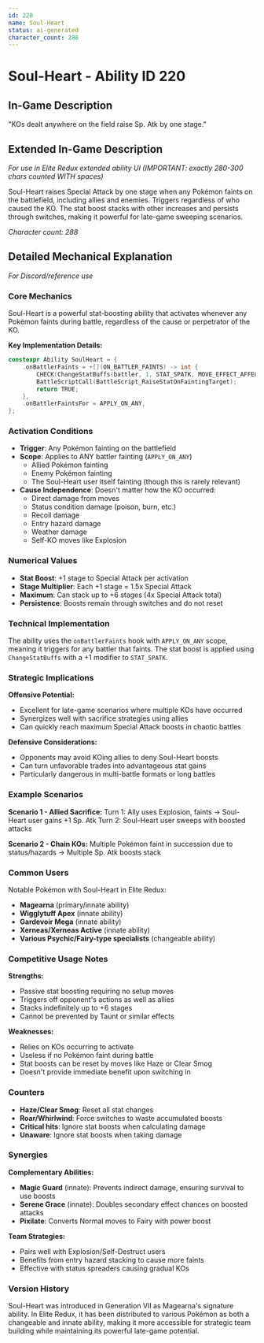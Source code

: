 ```yaml
---
id: 220
name: Soul-Heart
status: ai-generated
character_count: 288
---
```


# Soul-Heart - Ability ID 220

## In-Game Description
"KOs dealt anywhere on the field raise Sp. Atk by one stage."

## Extended In-Game Description
*For use in Elite Redux extended ability UI (IMPORTANT: exactly 280-300 chars counted WITH spaces)*

Soul-Heart raises Special Attack by one stage when any Pokémon faints on the battlefield, including allies and enemies. Triggers regardless of who caused the KO. The stat boost stacks with other increases and persists through switches, making it powerful for late-game sweeping scenarios.

*Character count: 288*

## Detailed Mechanical Explanation
*For Discord/reference use*

### Core Mechanics
Soul-Heart is a powerful stat-boosting ability that activates whenever any Pokémon faints during battle, regardless of the cause or perpetrator of the KO.

**Key Implementation Details:**
```cpp
constexpr Ability SoulHeart = {
    .onBattlerFaints = +[](ON_BATTLER_FAINTS) -> int {
        CHECK(ChangeStatBuffs(battler, 1, STAT_SPATK, MOVE_EFFECT_AFFECTS_USER | STAT_BUFF_DONT_SET_BUFFERS, NULL))
        BattleScriptCall(BattleScript_RaiseStatOnFaintingTarget);
        return TRUE;
    },
    .onBattlerFaintsFor = APPLY_ON_ANY,
};
```

### Activation Conditions
- **Trigger**: Any Pokémon fainting on the battlefield
- **Scope**: Applies to ANY battler fainting (`APPLY_ON_ANY`)
  - Allied Pokémon fainting
  - Enemy Pokémon fainting
  - The Soul-Heart user itself fainting (though this is rarely relevant)
- **Cause Independence**: Doesn't matter how the KO occurred:
  - Direct damage from moves
  - Status condition damage (poison, burn, etc.)
  - Recoil damage
  - Entry hazard damage
  - Weather damage
  - Self-KO moves like Explosion

### Numerical Values
- **Stat Boost**: +1 stage to Special Attack per activation
- **Stage Multiplier**: Each +1 stage = 1.5x Special Attack
- **Maximum**: Can stack up to +6 stages (4x Special Attack total)
- **Persistence**: Boosts remain through switches and do not reset

### Technical Implementation
The ability uses the `onBattlerFaints` hook with `APPLY_ON_ANY` scope, meaning it triggers for any battler that faints. The stat boost is applied using `ChangeStatBuffs` with a +1 modifier to `STAT_SPATK`.

### Strategic Implications
**Offensive Potential:**
- Excellent for late-game scenarios where multiple KOs have occurred
- Synergizes well with sacrifice strategies using allies
- Can quickly reach maximum Special Attack boosts in chaotic battles

**Defensive Considerations:**
- Opponents may avoid KOing allies to deny Soul-Heart boosts
- Can turn unfavorable trades into advantageous stat gains
- Particularly dangerous in multi-battle formats or long battles

### Example Scenarios
**Scenario 1 - Allied Sacrifice:**
Turn 1: Ally uses Explosion, faints → Soul-Heart user gains +1 Sp. Atk
Turn 2: Soul-Heart user sweeps with boosted attacks

**Scenario 2 - Chain KOs:**
Multiple Pokémon faint in succession due to status/hazards → Multiple Sp. Atk boosts stack

### Common Users
Notable Pokémon with Soul-Heart in Elite Redux:
- **Magearna** (primary/innate ability)
- **Wigglytuff Apex** (innate ability)
- **Gardevoir Mega** (innate ability)  
- **Xerneas/Xerneas Active** (innate ability)
- **Various Psychic/Fairy-type specialists** (changeable ability)

### Competitive Usage Notes
**Strengths:**
- Passive stat boosting requiring no setup moves
- Triggers off opponent's actions as well as allies
- Stacks indefinitely up to +6 stages
- Cannot be prevented by Taunt or similar effects

**Weaknesses:**
- Relies on KOs occurring to activate
- Useless if no Pokémon faint during battle
- Stat boosts can be reset by moves like Haze or Clear Smog
- Doesn't provide immediate benefit upon switching in

### Counters
- **Haze/Clear Smog**: Reset all stat changes
- **Roar/Whirlwind**: Force switches to waste accumulated boosts
- **Critical hits**: Ignore stat boosts when calculating damage
- **Unaware**: Ignore stat boosts when taking damage

### Synergies
**Complementary Abilities:**
- **Magic Guard** (innate): Prevents indirect damage, ensuring survival to use boosts
- **Serene Grace** (innate): Doubles secondary effect chances on boosted attacks
- **Pixilate**: Converts Normal moves to Fairy with power boost

**Team Strategies:**
- Pairs well with Explosion/Self-Destruct users
- Benefits from entry hazard stacking to cause more faints
- Effective with status spreaders causing gradual KOs

### Version History
Soul-Heart was introduced in Generation VII as Magearna's signature ability. In Elite Redux, it has been distributed to various Pokémon as both a changeable and innate ability, making it more accessible for strategic team building while maintaining its powerful late-game potential.